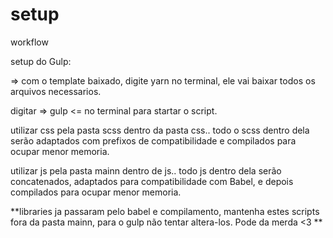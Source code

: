 # setup
workflow

setup do Gulp:

=> com o template baixado, digite yarn no terminal, ele vai baixar todos os arquivos necessarios.

digitar => gulp <= no terminal para startar o script.

utilizar css pela pasta scss dentro da pasta css.. todo o scss dentro dela serão adaptados com prefixos de compatibilidade e compilados para ocupar menor memoria.

utilizar js pela pasta mainn dentro de js.. todo js dentro dela serão concatenados, adaptados para compatibilidade com Babel, e depois compilados para ocupar menor memoria.

**libraries ja passaram pelo babel e compilamento, mantenha estes scripts fora da pasta mainn, para o gulp não tentar altera-los. Pode da merda <3 **

